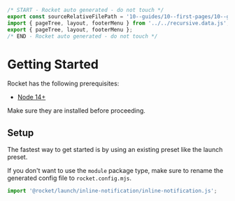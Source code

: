 ```js server
/* START - Rocket auto generated - do not touch */
export const sourceRelativeFilePath = '10--guides/10--first-pages/10--getting-started.rocket.md';
import { pageTree, layout, footerMenu } from '../../recursive.data.js';
export { pageTree, layout, footerMenu };
/* END - Rocket auto generated - do not touch */
```

# Getting Started

Rocket has the following prerequisites:

- [Node 14+](https://nodejs.org/en/)

Make sure they are installed before proceeding.

## Setup

The fastest way to get started is by using an existing preset like the launch preset.

<inline-notification type="warning">

If you don't want to use the `module` package type, make sure to rename the generated config file to `rocket.config.mjs`.

</inline-notification>

```js script
import '@rocket/launch/inline-notification/inline-notification.js';
```
